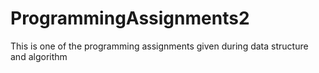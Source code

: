 # ProgrammingAssignments2
This is one of the programming assignments given during data structure and algorithm
